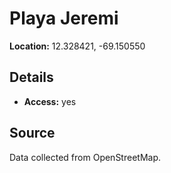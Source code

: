 # Playa Jeremi

**Location:** 12.328421, -69.150550

## Details

- **Access:** yes

## Source

Data collected from OpenStreetMap.
